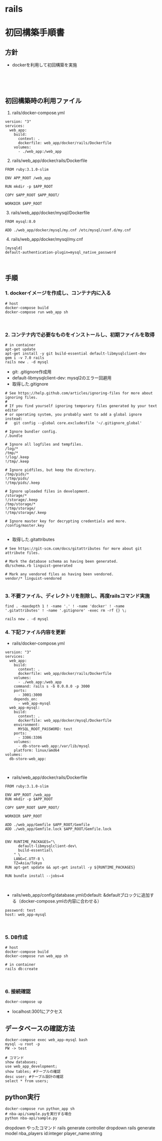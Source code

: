 # rails

# 初回構築手順書
## 方針
* dockerを利用して初回構築を実施

​

​
​
## 初回構築時の利用ファイル
1. rails/docker-compose.yml
```
version: "3"
services:
  web_app:
    build:
      context: .
      dockerfile: web_app/docker/rails/Dockerfile
    volumes:
      - ./web_app:/web_app
```

2. rails/web_app/docker/rails/Dockerfile
```
FROM ruby:3.1.0-slim

ENV APP_ROOT /web_app

RUN mkdir -p $APP_ROOT

COPY $APP_ROOT $APP_ROOT/

WORKDIR $APP_ROOT
```
​
3. rails/web_app/docker/mysql/Dockerfile
```
FROM mysql:8.0
​
ADD ./web_app/docker/mysql/my.cnf /etc/mysql/conf.d/my.cnf
```
​
4. rails/web_app/docker/mysql/my.cnf
```
[mysqld]
default-authentication-plugin=mysql_native_password
```
​
## 手順
### 1. dockerイメージを作成し、コンテナ内に入る
```
# host
docker-compose build
docker-compose run web_app sh
```
​
### 2. コンテナ内で必要なものをインストールし、初期ファイルを取得
```
# in container
apt-get update
apt-get install -y git build-essential default-libmysqlclient-dev
gem i -v 7.0 rails
rails new . -d mysql
```
* git: .gitignore作成用
* default-libmysqlclient-dev: mysql2のエラー回避用
* 取得した.gitignore
```
# See https://help.github.com/articles/ignoring-files for more about ignoring files.
#
# If you find yourself ignoring temporary files generated by your text editor
# or operating system, you probably want to add a global ignore instead:
#   git config --global core.excludesfile '~/.gitignore_global'
​
# Ignore bundler config.
/.bundle
​
# Ignore all logfiles and tempfiles.
/log/*
/tmp/*
!/log/.keep
!/tmp/.keep
​
# Ignore pidfiles, but keep the directory.
/tmp/pids/*
!/tmp/pids/
!/tmp/pids/.keep
​
# Ignore uploaded files in development.
/storage/*
!/storage/.keep
/tmp/storage/*
!/tmp/storage/
!/tmp/storage/.keep
​
# Ignore master key for decrypting credentials and more.
/config/master.key
​
```
* 取得した.gitattributes
```
# See https://git-scm.com/docs/gitattributes for more about git attribute files.
​
# Mark the database schema as having been generated.
db/schema.rb linguist-generated
​
# Mark any vendored files as having been vendored.
vendor/* linguist-vendored
​
```
### 3. 不要ファイル、ディレクトリを削除し、再度railsコマンド実施
```
find . -maxdepth 1 ! -name '.' ! -name 'docker' ! -name '.gitattributes' ! -name '.gitignore' -exec rm -rf {} \;
​
rails new . -d mysql
```
### 4. 下記ファイル内容を更新
* rails/docker-compose.yml
```
version: "3"
services:
  web_app:
    build:
      context: .
      dockerfile: web_app/docker/rails/Dockerfile
    volumes:
      - ./web_app:/web_app
    command: rails s -b 0.0.0.0 -p 3000
    ports:
      - 3001:3000
    depends_on:
      - web_app-mysql
  web_app-mysql:
    build:
      context: .
      dockerfile: web_app/docker/mysql/Dockerfile
    environment:
      MYSQL_ROOT_PASSWORD: test
    ports:
      - 3306:3306
    volumes:
      - db-store-web_app:/var/lib/mysql
    platform: linux/amd64
volumes:
  db-store-web_app:
```
​
* rails/web_app/docker/rails/Dockerfile
```
FROM ruby:3.1.0-slim
​
ENV APP_ROOT /web_app
RUN mkdir -p $APP_ROOT
​
COPY $APP_ROOT $APP_ROOT/
​
WORKDIR $APP_ROOT
​
ADD ./web_app/Gemfile $APP_ROOT/Gemfile
ADD ./web_app/Gemfile.lock $APP_ROOT/Gemfile.lock
​
​
ENV RUNTIME_PACKAGES="\
      default-libmysqlclient-dev\
      build-essential\
    " \
    LANG=C.UTF-8 \
    TZ=Asia/Tokyo
RUN apt-get update && apt-get install -y ${RUNTIME_PACKAGES}
​
RUN bundle install --jobs=4
```
​
* rails/web_app/config/database.ymlのdefault: &defaultブロックに追加する（docker-compose.ymlの内容に合わせる）
```
password: test
host: web_app-mysql
```
​
### 5. DB作成
```
# host
docker-compose build
docker-compose run web_app sh

# in container
rails db:create
```
​
### 6. 接続確認
```
docker-compose up
```
* localhost:3001にアクセス
<!-- 
### 7. Userリソース作成
```
docker compose run web_app sh
rails generate scaffold User name:string email:string
rails db:migrate
```
URL	          | アクション |用途
/users	      |index	    |すべてのユーザーを一覧するページ
/users/1	    |show	      |id=1のユーザーを表示するページ
/users/new    |	new	      |新規ユーザーを作成するページ
/users/1/edit |	edit	    |id=1のユーザーを編集するページ

### 8. マイクロポスト作成
```
docker compose run web_app sh
rails generate scaffold Micropost content:text user_id:integer
rails db:migrate
```

### 8. 静的なページ作成
```
docker compose run web_app sh
rails generate controller StaticPages home help -->



## データベースの確認方法
```
docker-compose exec web_app-mysql bash
mysql -u root -p
PW -> test

# コマンド
show databases;
use web_app_development;
show tables; #テーブルの確認
desc user; #テーブル設計の確認
select * from users;
```


## python実行
```
docker-compose run python_app sh
# nba-api/sample.pyを実行する場合
python nba-api/sample.py
```

dropdown
やったコマンド
rails generate controller dropdown
rails generate model nba_players id:integer player_name:string
